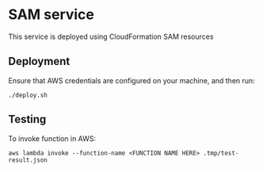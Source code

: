 # SAM service

This service is deployed using CloudFormation SAM resources

## Deployment

Ensure that AWS credentials are configured on your machine, and then run:

```
./deploy.sh
```

## Testing

To invoke function in AWS:

```
aws lambda invoke --function-name <FUNCTION NAME HERE> .tmp/test-result.json
```